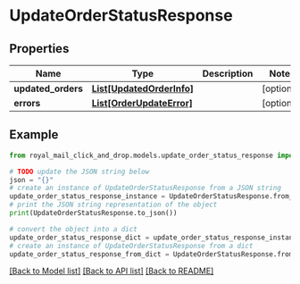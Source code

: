 # UpdateOrderStatusResponse


## Properties

Name | Type | Description | Notes
------------ | ------------- | ------------- | -------------
**updated_orders** | [**List[UpdatedOrderInfo]**](UpdatedOrderInfo.md) |  | [optional] 
**errors** | [**List[OrderUpdateError]**](OrderUpdateError.md) |  | [optional] 

## Example

```python
from royal_mail_click_and_drop.models.update_order_status_response import UpdateOrderStatusResponse

# TODO update the JSON string below
json = "{}"
# create an instance of UpdateOrderStatusResponse from a JSON string
update_order_status_response_instance = UpdateOrderStatusResponse.from_json(json)
# print the JSON string representation of the object
print(UpdateOrderStatusResponse.to_json())

# convert the object into a dict
update_order_status_response_dict = update_order_status_response_instance.to_dict()
# create an instance of UpdateOrderStatusResponse from a dict
update_order_status_response_from_dict = UpdateOrderStatusResponse.from_dict(update_order_status_response_dict)
```
[[Back to Model list]](../README_AUTO.md#documentation-for-models) [[Back to API list]](../README_AUTO.md#documentation-for-api-endpoints) [[Back to README]](../README_AUTO.md)



